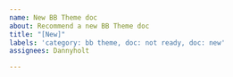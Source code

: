 ```yaml
---
name: New BB Theme doc
about: Recommend a new BB Theme doc
title: "[New]"
labels: 'category: bb theme, doc: not ready, doc: new'
assignees: Dannyholt

---
```



